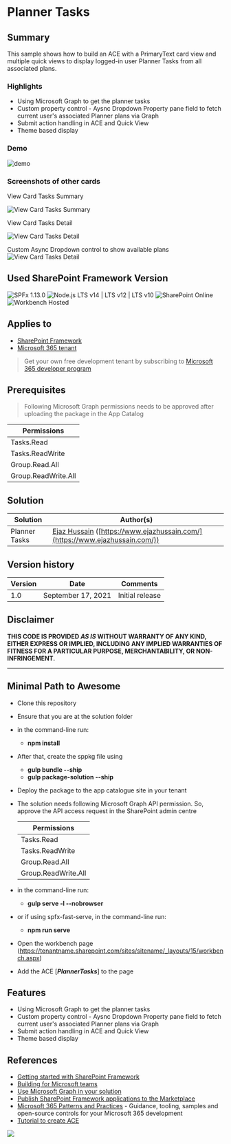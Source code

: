 # Planner Tasks

## Summary

This sample shows how to build an ACE with a PrimaryText card view and multiple quick views to display logged-in user Planner Tasks from all associated plans.

### Highlights
- Using Microsoft Graph to get the planner tasks
- Custom property control - Aysnc Dropdown Property pane field to fetch current user's associated Planner plans via Graph
- Submit action handling in ACE and Quick View
- Theme based display
  

### Demo

![demo](./assets/demo.gif)

### Screenshots of other cards

View Card Tasks Summary

![View Card Tasks Summary](./assets/viewcard-tasks-summary.png)

View Card Tasks Detail

![View Card Tasks Detail](./assets/viewcard-tasks-detail.png)

Custom Async Dropdown control to show available plans
![View Card Tasks Detail](./assets/ace-tasks-propertypane.png)



## Used SharePoint Framework Version

![SPFx 1.13.0](https://img.shields.io/badge/SPFx-1.13.0-green.svg)
![Node.js LTS v14 | LTS v12 | LTS v10](https://img.shields.io/badge/Node.js-LTS%20v14%20%7C%20LTS%20v12%20%7C%20LTS%20v10-green.svg) 
![SharePoint Online](https://img.shields.io/badge/SharePoint-Online-yellow.svg)
![Workbench Hosted](https://img.shields.io/badge/Workbench-Hosted-green.svg)


## Applies to

- [SharePoint Framework](https://aka.ms/spfx)
- [Microsoft 365 tenant](https://docs.microsoft.com/en-us/sharepoint/dev/spfx/set-up-your-developer-tenant)

> Get your own free development tenant by subscribing to [Microsoft 365 developer program](http://aka.ms/o365devprogram)
## Prerequisites

> Following Microsoft Graph permissions needs to be approved after uploading the package in the App Catalog

| Permissions         |
|---------------------|
| Tasks.Read          |
| Tasks.ReadWrite     |
| Group.Read.All      |
| Group.ReadWrite.All |


## Solution

| Solution       | Author(s)                                                                                       |
| -------------- | ----------------------------------------------------------------------------------------------- |
| Planner Tasks | [Ejaz Hussain](https://github.com/ejazhussain) ([https://www.ejazhussain.com/](https://www.ejazhussain.com/)) |

## Version history

| Version | Date               | Comments        |
| ------- | ------------------ | --------------- |
| 1.0     | September 17, 2021 | Initial release |

## Disclaimer

**THIS CODE IS PROVIDED *AS IS* WITHOUT WARRANTY OF ANY KIND, EITHER EXPRESS OR IMPLIED, INCLUDING ANY IMPLIED WARRANTIES OF FITNESS FOR A PARTICULAR PURPOSE, MERCHANTABILITY, OR NON-INFRINGEMENT.**

---

## Minimal Path to Awesome

- Clone this repository
- Ensure that you are at the solution folder
- in the command-line run:
  - **npm install**
- After that, create the sppkg file using
  - **gulp bundle --ship**
  - **gulp package-solution --ship**
- Deploy the package to the app catalogue site in your tenant
- The solution needs following Microsoft Graph API permission. So, approve the API access request in the SharePoint admin centre

  | Permissions         |
  |---------------------|
  | Tasks.Read          |
  | Tasks.ReadWrite     |
  | Group.Read.All      |
  | Group.ReadWrite.All |

- in the command-line run:
  - **gulp serve -l --nobrowser**
- or if using spfx-fast-serve, in the command-line run:
  - **npm run serve**
- Open the workbench page (https://tenantname.sharepoint.com/sites/sitename/_layouts/15/workbench.aspx)
- Add the ACE [***PlannerTasks***] to the page 

## Features

- Using Microsoft Graph to get the planner tasks
- Custom property control - Aysnc Dropdown Property pane field to fetch current user's associated Planner plans via Graph
- Submit action handling in ACE and Quick View
- Theme based display

## References

- [Getting started with SharePoint Framework](https://docs.microsoft.com/en-us/sharepoint/dev/spfx/set-up-your-developer-tenant)
- [Building for Microsoft teams](https://docs.microsoft.com/en-us/sharepoint/dev/spfx/build-for-teams-overview)
- [Use Microsoft Graph in your solution](https://docs.microsoft.com/en-us/sharepoint/dev/spfx/web-parts/get-started/using-microsoft-graph-apis)
- [Publish SharePoint Framework applications to the Marketplace](https://docs.microsoft.com/en-us/sharepoint/dev/spfx/publish-to-marketplace-overview)
- [Microsoft 365 Patterns and Practices](https://aka.ms/m365pnp) - Guidance, tooling, samples and open-source controls for your Microsoft 365 development
- [Tutorial to create ACE](https://docs.microsoft.com/en-us/sharepoint/dev/spfx/viva/get-started/build-first-sharepoint-adaptive-card-extension)


<img src="https://telemetry.sharepointpnp.com/sp-dev-fx-aces/samples/ace-graph-plannertasks" />
